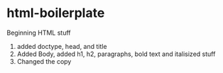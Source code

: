 # html-boilerplate
Beginning HTML stuff
1. added doctype, head, and title
2. Added Body, added h1, h2, paragraphs, bold text and italisized stuff
3. Changed the copy
